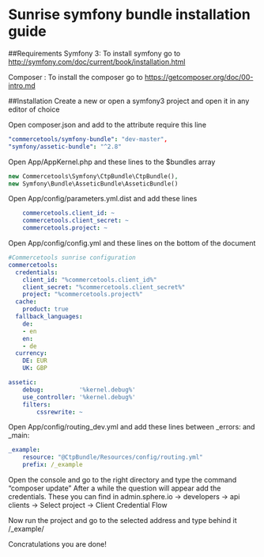 # Sunrise symfony bundle installation guide

##Requirements
Symfony 3:
To install symfony go to http://symfony.com/doc/current/book/installation.html 

Composer :
To install the composer go to https://getcomposer.org/doc/00-intro.md

##Installation
Create a new or open a symfony3 project and open it in any editor of choice



Open composer.json and add to the attribute require this line

```yaml
"commercetools/symfony-bundle": "dev-master",
"symfony/assetic-bundle": "^2.8" 
```
Open App/AppKernel.php and these lines to the $bundles array
```php
new Commercetools\Symfony\CtpBundle\CtpBundle(),
new Symfony\Bundle\AsseticBundle\AsseticBundle()
```
Open App/config/parameters.yml.dist and add these lines 
```yaml	
    commercetools.client_id: ~
    commercetools.client_secret: ~
    commercetools.project: ~
```
Open App/config/config.yml and these lines on the bottom of the document
```yaml	
#Commercetools sunrise configuration
commercetools:
  credentials:
    client_id: "%commercetools.client_id%"
    client_secret: "%commercetools.client_secret%"
    project: "%commercetools.project%"
  cache:
    product: true
  fallback_languages:
    de:
    - en
    en:
    - de
  currency:
    DE: EUR
    UK: GBP

assetic:
    debug:          '%kernel.debug%'
    use_controller: '%kernel.debug%'
    filters:
        cssrewrite: ~

```

Open App/config/routing_dev.yml and add these lines between _errors: and _main: 
```yml
_example:
    resource: "@CtpBundle/Resources/config/routing.yml"
    prefix: /_example
```

Open the console and go to the right directory and type the command “composer update” After a while the question will appear add the credentials. 
These you can find in admin.sphere.io -> developers -> api clients -> Select project -> Client Credential Flow

Now run the project and go to the selected address and type behind it /_example/ 

Concratulations you are done!
